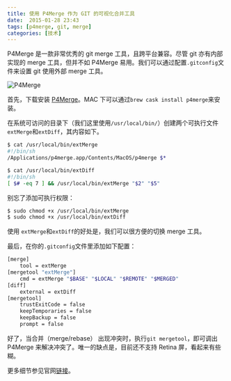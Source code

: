 ```yaml
---
title: 使用 P4Merge 作为 GIT 的可视化合并工具
date:  2015-01-28 23:43
tags: [p4merge, git, merge]
categories: [技术]
---
```


P4Merge 是一款非常优秀的 git merge 工具，且跨平台兼容。尽管 git 亦有内部实现的 merge 工具，但并不如 P4Merge 易用。我们可以通过配置`.gitconfig`文件来设置 git 使用外部 merge 工具。

![P4Merge](http://www.perforce.com/sites/default/files/p4merge_three_pane_1.jpg)

首先，下载安装 [P4Merge](http://www.perforce.com/product/components/perforce-visual-merge-and-diff-tools)。MAC 下可以通过`brew cask install p4merge`来安装。

在系统可访问的目录下（我们这里使用`/usr/local/bin/`）创建两个可执行文件`extMerge`和`extDiff`，其内容如下。

~~~bash
$ cat /usr/local/bin/extMerge
#!/bin/sh
/Applications/p4merge.app/Contents/MacOS/p4merge $*
~~~

~~~bash
$ cat /usr/local/bin/extDiff
#!/bin/sh
[ $# -eq 7 ] && /usr/local/bin/extMerge "$2" "$5"
~~~

别忘了添加可执行权限：

~~~bash
$ sudo chmod +x /usr/local/bin/extMerge
$ sudo chmod +x /usr/local/bin/extDiff
~~~

使用 `extMerge`和`extDiff`的好处是，我们可以很方便的切换 merge 工具。

最后，在你的`.gitconfig`文件里添加如下配置：

~~~bash
[merge]
    tool = extMerge
[mergetool "extMerge"]
    cmd = extMerge "$BASE" "$LOCAL" "$REMOTE" "$MERGED"
[diff]
    external = extDiff
[mergetool]
    trustExitCode = false
    keepTemporaries = false
    keepBackup = false
    prompt = false
~~~

好了，当合并（merge/rebase） 出现冲突时，执行`git mergetool`，即可调出 P4Merge 来解决冲突了。唯一的缺点是，目前还不支持 Retina 屏，看起来有些糊。

更多细节参见官网[链接](http://git-scm.com/book/en/v2/Customizing-Git-Git-Configuration#External-Merge-and-Diff-Tools)。
